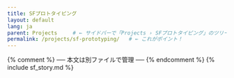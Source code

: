 ```yaml
---
title: SFプロトタイピング
layout: default
lang: ja
parent: Projects     # ← サイドバーで「Projects › SFプロトタイピング」のツリーに入る
permalink: /projects/sf-prototyping/   # ← これがポイント！
---
```


{%
  comment
  %} ── 本文は別ファイルで管理 ── {%
endcomment
%}
{% include sf_story.md %}
